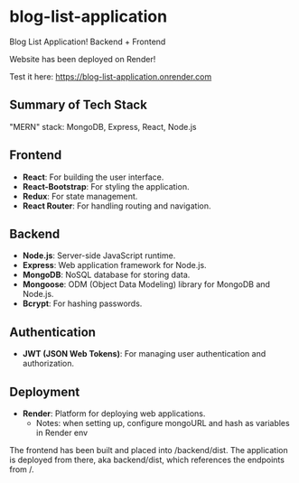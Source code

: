 # blog-list-application
Blog List Application! Backend + Frontend

Website has been deployed on Render!

Test it here: https://blog-list-application.onrender.com


## Summary of Tech Stack

"MERN" stack: MongoDB, Express, React, Node.js

## Frontend
- **React**: For building the user interface.
- **React-Bootstrap**: For styling the application.
- **Redux**: For state management.
- **React Router**: For handling routing and navigation.

## Backend
- **Node.js**: Server-side JavaScript runtime.
- **Express**: Web application framework for Node.js.
- **MongoDB**: NoSQL database for storing data.
- **Mongoose**: ODM (Object Data Modeling) library for MongoDB and Node.js.
- **Bcrypt**: For hashing passwords.

## Authentication
- **JWT (JSON Web Tokens)**: For managing user authentication and authorization.

## Deployment
- **Render**: Platform for deploying web applications.
  - Notes: when setting up, configure mongoURL and hash as variables in Render env 

The frontend has been built and placed into /backend/dist. The application is deployed from there, aka backend/dist, which references the endpoints from /.